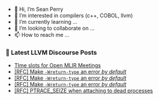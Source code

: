 - 👋 Hi, I’m Sean Perry
- 👀 I’m interested in compilers (c++, COBOL, llvm)
- 🌱 I’m currently learning ...
- 💞️ I’m looking to collaborate on ...
- 📫 How to reach me ...

<!---
s66perry/s66perry is a ✨ special ✨ repository because its `README.md` (this file) appears on your GitHub profile.
You can click the Preview link to take a look at your changes.
--->
### 📕 Latest LLVM Discourse Posts

<!-- DISCOURSE-LLVM:START -->
- [TIme slots for Open MLIR Meetings](https://discourse.llvm.org/t/time-slots-for-open-mlir-meetings/85764#post_2)
- [[RFC] Make `-Wreturn-type` an error *by default*](https://discourse.llvm.org/t/rfc-make-wreturn-type-an-error-by-default/85775#post_8)
- [[RFC] Make `-Wreturn-type` an error *by default*](https://discourse.llvm.org/t/rfc-make-wreturn-type-an-error-by-default/85775#post_7)
- [[RFC] Make `-Wreturn-type` an error *by default*](https://discourse.llvm.org/t/rfc-make-wreturn-type-an-error-by-default/85775#post_6)
- [[RFC] PTRACE_SEIZE when attaching to dead processes](https://discourse.llvm.org/t/rfc-ptrace-seize-when-attaching-to-dead-processes/85825#post_6)
<!-- DISCOURSE-LLVM:END -->
